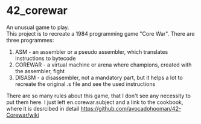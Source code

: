 # 42_corewar
An unusual game to play. <br>
This project is to recreate a 1984 programming game "Core War". There are three programmes:
1) ASM - an assembler or a pseudo assembler, which translates instructions to bytecode
2) COREWAR - a virtual machine or arena where champions, created with the assembler, fight
3) DISASM - a disassembler, not a mandatory part, but it helps a lot to recreate the original .s file and see the used instructions

There are so many rules about this game, that I don't see any necessity to put them here. I just left en.corewar.subject and
a link to the cookbook, where it is desrcibed in detail https://github.com/avocadohooman/42-Corewar/wiki
